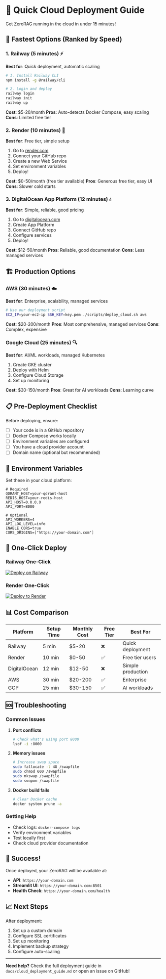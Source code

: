 # 🚀 Quick Cloud Deployment Guide

Get ZeroRAG running in the cloud in under 15 minutes!

## 🎯 Fastest Options (Ranked by Speed)

### 1. Railway (5 minutes) ⚡
**Best for**: Quick deployment, automatic scaling

```bash
# 1. Install Railway CLI
npm install -g @railway/cli

# 2. Login and deploy
railway login
railway init
railway up
```

**Cost**: $5-20/month
**Pros**: Auto-detects Docker Compose, easy scaling
**Cons**: Limited free tier

### 2. Render (10 minutes) 🎨
**Best for**: Free tier, simple setup

1. Go to [render.com](https://render.com)
2. Connect your GitHub repo
3. Create a new Web Service
4. Set environment variables
5. Deploy!

**Cost**: $0-50/month (free tier available)
**Pros**: Generous free tier, easy UI
**Cons**: Slower cold starts

### 3. DigitalOcean App Platform (12 minutes) 💧
**Best for**: Simple, reliable, good pricing

1. Go to [digitalocean.com](https://digitalocean.com)
2. Create App Platform
3. Connect GitHub repo
4. Configure services
5. Deploy!

**Cost**: $12-50/month
**Pros**: Reliable, good documentation
**Cons**: Less managed services

## 🏗️ Production Options

### AWS (30 minutes) ☁️
**Best for**: Enterprise, scalability, managed services

```bash
# Use our deployment script
EC2_IP=your-ec2-ip SSH_KEY=key.pem ./scripts/deploy_cloud.sh aws
```

**Cost**: $20-200/month
**Pros**: Most comprehensive, managed services
**Cons**: Complex, expensive

### Google Cloud (25 minutes) 🔍
**Best for**: AI/ML workloads, managed Kubernetes

1. Create GKE cluster
2. Deploy with Helm
3. Configure Cloud Storage
4. Set up monitoring

**Cost**: $30-150/month
**Pros**: Great for AI workloads
**Cons**: Learning curve

## 📋 Pre-Deployment Checklist

Before deploying, ensure:

- [ ] Your code is in a GitHub repository
- [ ] Docker Compose works locally
- [ ] Environment variables are configured
- [ ] You have a cloud provider account
- [ ] Domain name (optional but recommended)

## 🔧 Environment Variables

Set these in your cloud platform:

```env
# Required
QDRANT_HOST=your-qdrant-host
REDIS_HOST=your-redis-host
API_HOST=0.0.0.0
API_PORT=8000

# Optional
API_WORKERS=4
API_LOG_LEVEL=info
ENABLE_CORS=true
CORS_ORIGINS=["https://your-domain.com"]
```

## 🚀 One-Click Deploy

### Railway One-Click
[![Deploy on Railway](https://railway.app/button.svg)](https://railway.app/template/new?template=https://github.com/yourusername/zero-rag)

### Render One-Click
[![Deploy to Render](https://render.com/images/deploy-to-render-button.svg)](https://render.com/deploy)

## 📊 Cost Comparison

| Platform | Setup Time | Monthly Cost | Free Tier | Best For |
|----------|------------|--------------|-----------|----------|
| Railway | 5 min | $5-20 | ❌ | Quick deployment |
| Render | 10 min | $0-50 | ✅ | Free tier users |
| DigitalOcean | 12 min | $12-50 | ❌ | Simple production |
| AWS | 30 min | $20-200 | ✅ | Enterprise |
| GCP | 25 min | $30-150 | ✅ | AI workloads |

## 🆘 Troubleshooting

### Common Issues

1. **Port conflicts**
   ```bash
   # Check what's using port 8000
   lsof -i :8000
   ```

2. **Memory issues**
   ```bash
   # Increase swap space
   sudo fallocate -l 4G /swapfile
   sudo chmod 600 /swapfile
   sudo mkswap /swapfile
   sudo swapon /swapfile
   ```

3. **Docker build fails**
   ```bash
   # Clear Docker cache
   docker system prune -a
   ```

### Getting Help

- Check logs: `docker-compose logs`
- Verify environment variables
- Test locally first
- Check cloud provider documentation

## 🎉 Success!

Once deployed, your ZeroRAG will be available at:
- **API**: `https://your-domain.com`
- **Streamlit UI**: `https://your-domain.com:8501`
- **Health Check**: `https://your-domain.com/health`

## 📈 Next Steps

After deployment:
1. Set up a custom domain
2. Configure SSL certificates
3. Set up monitoring
4. Implement backup strategy
5. Configure auto-scaling

---

**Need help?** Check the full deployment guide in `docs/cloud_deployment_guide.md` or open an issue on GitHub!
